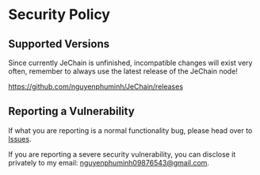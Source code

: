 # Security Policy

## Supported Versions

Since currently JeChain is unfinished, incompatible changes will exist very often, remember to always use the latest release of the JeChain node!

https://github.com/nguyenphuminh/JeChain/releases

## Reporting a Vulnerability

If what you are reporting is a normal functionality bug, please head over to [Issues](https://github.com/nguyenphuminh/catniff/issues).

If you are reporting a severe security vulnerability, you can disclose it privately to my email: nguyenphuminh09876543@gmail.com.

